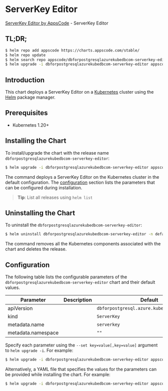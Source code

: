 # ServerKey Editor

[ServerKey Editor by AppsCode](https://appscode.com) - ServerKey Editor

## TL;DR;

```bash
$ helm repo add appscode https://charts.appscode.com/stable/
$ helm repo update
$ helm search repo appscode/dbforpostgresqlazurekubedbcom-serverkey-editor --version=v0.25.0
$ helm upgrade -i dbforpostgresqlazurekubedbcom-serverkey-editor appscode/dbforpostgresqlazurekubedbcom-serverkey-editor -n default --create-namespace --version=v0.25.0
```

## Introduction

This chart deploys a ServerKey Editor on a [Kubernetes](http://kubernetes.io) cluster using the [Helm](https://helm.sh) package manager.

## Prerequisites

- Kubernetes 1.20+

## Installing the Chart

To install/upgrade the chart with the release name `dbforpostgresqlazurekubedbcom-serverkey-editor`:

```bash
$ helm upgrade -i dbforpostgresqlazurekubedbcom-serverkey-editor appscode/dbforpostgresqlazurekubedbcom-serverkey-editor -n default --create-namespace --version=v0.25.0
```

The command deploys a ServerKey Editor on the Kubernetes cluster in the default configuration. The [configuration](#configuration) section lists the parameters that can be configured during installation.

> **Tip**: List all releases using `helm list`

## Uninstalling the Chart

To uninstall the `dbforpostgresqlazurekubedbcom-serverkey-editor`:

```bash
$ helm uninstall dbforpostgresqlazurekubedbcom-serverkey-editor -n default
```

The command removes all the Kubernetes components associated with the chart and deletes the release.

## Configuration

The following table lists the configurable parameters of the `dbforpostgresqlazurekubedbcom-serverkey-editor` chart and their default values.

|     Parameter      | Description |                        Default                         |
|--------------------|-------------|--------------------------------------------------------|
| apiVersion         |             | <code>dbforpostgresql.azure.kubedb.com/v1alpha1</code> |
| kind               |             | <code>ServerKey</code>                                 |
| metadata.name      |             | <code>serverkey</code>                                 |
| metadata.namespace |             | <code>""</code>                                        |


Specify each parameter using the `--set key=value[,key=value]` argument to `helm upgrade -i`. For example:

```bash
$ helm upgrade -i dbforpostgresqlazurekubedbcom-serverkey-editor appscode/dbforpostgresqlazurekubedbcom-serverkey-editor -n default --create-namespace --version=v0.25.0 --set apiVersion=dbforpostgresql.azure.kubedb.com/v1alpha1
```

Alternatively, a YAML file that specifies the values for the parameters can be provided while
installing the chart. For example:

```bash
$ helm upgrade -i dbforpostgresqlazurekubedbcom-serverkey-editor appscode/dbforpostgresqlazurekubedbcom-serverkey-editor -n default --create-namespace --version=v0.25.0 --values values.yaml
```
